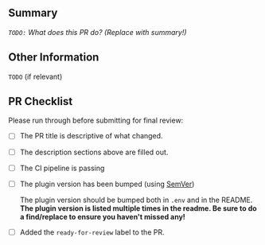 ## Summary

*`TODO:` What does this PR do? (Replace with summary!)*

## Other Information

`TODO` (if relevant)

## PR Checklist

Please run through before submitting for final review:

- [ ] The PR title is descriptive of what changed.
- [ ] The description sections above are filled out.
- [ ] The CI pipeline is passing
- [ ] The plugin version has been bumped (using [SemVer](https://semver.org/spec/v2.0.0.html))

    The plugin version should be bumped both in `.env` and in the README. **The plugin version is listed multiple times in the readme. Be sure to do a find/replace to ensure you haven't missed any!**

- [ ] Added the `ready-for-review` label to the PR.
